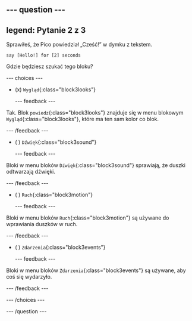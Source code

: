 
--- question ---
---
legend: Pytanie 2 z 3
---

Sprawiłeś, że Pico powiedział „Cześć!” w dymku z tekstem.

```blocks3
say [Hello!] for [2] seconds
```

Gdzie będziesz szukać tego bloku?

--- choices ---

- (x) `Wygląd`{:class="block3looks"}

  --- feedback ---

Tak. Blok `powiedz`{:class="block3looks"} znajduje się w menu blokowym `Wygląd`{:class="block3looks"}, które ma ten sam kolor co blok.

  --- /feedback ---

- ( ) `Dźwięk`{:class="block3sound"}

  --- feedback ---

Bloki w menu bloków `Dźwięk`{:class="block3sound"} sprawiają, że duszki odtwarzają dźwięki.

  --- /feedback ---

- ( ) `Ruch`{:class="block3motion"}

  --- feedback ---

Bloki w menu bloków `Ruch`{:class="block3motion"} są używane do wprawiania duszków w ruch.

  --- /feedback ---

- ( ) `Zdarzenia`{:class="block3events"}

  --- feedback ---

Bloki w menu bloków `Zdarzenia`{:class="block3events"} są używane, aby coś się wydarzyło.

  --- /feedback ---

--- /choices ---

--- /question ---
